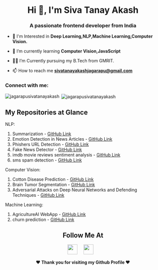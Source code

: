 <h1 align="center">Hi 👋, I'm Siva Tanay Akash</h1>
<h3 align="center">A passionate frontend developer from India</h3>

- 🔭 I'm Interested in **Deep Learning,NLP,Machine Learning,Computer Vision.**

- 🌱 I’m currently learning **Computer Vision,JavaScript**

- 😶‍🌫️ I’m Currently pursuing my B.Tech from GMRIT.

- 📫 How to reach me **sivatanayakashjagarapu@gmail.com**

<h3 align="left">Connect with me:</h3>
<p align="left">
</p>

<p><img align="left" src="https://github-readme-stats.vercel.app/api/top-langs?username=jagarapusivatanayakash&show_icons=true&locale=en&layout=compact" alt="jagarapusivatanayakash" /></p>

<p>&nbsp;<img align="center" src="https://github-readme-stats.vercel.app/api?username=jagarapusivatanayakash&show_icons=true&locale=en" alt="jagarapusivatanayakash" /></p>


## My Repositories at Glance
NLP:
1. Summarization - [GitHub Link](https://github.com/jagarapusivatanayakash/summarization)
2. Emotion Detection in News Articles - [GitHub Link](https://github.com/jagarapusivatanayakash/Emotion-Detection-in-news-articles)
3. Phishers URL Detection - [GitHub Link](https://github.com/jagarapusivatanayakash/Phishers_url_detection)
4. Fake News Detector - [GitHub Link](https://github.com/jagarapusivatanayakash/Fake_News_Detector)
5. imdb movie reviews sentiment analysis - [GitHub Link](https://github.com/jagarapusivatanayakash/imdb_movie_reviews_sentiment_analysis)
6. sms spam detection - [GitHub Link](https://github.com/jagarapusivatanayakash/sms_spam_detection)

Computer Vision:
1. Cotton Disease Prediction - [GitHub Link](https://github.com/jagarapusivatanayakash/cotten_disease_prediction)
2. Brain Tumor Segmentation - [GitHub Link](https://github.com/jagarapusivatanayakash/Brain_Tumor_Segmentation)
3. Adversarial Attacks on Deep Neural Networks and Defending Techniques - [GitHub Link](https://github.com/jagarapusivatanayakash/Adversarial-attacks-on-deep-neural-networks-and-defending-techniques)

Machine Learning:
1. AgricultureAI WebApp - [GitHub Link](https://github.com/jagarapusivatanayakash/AgricultureAI_WebApp)
2. churn prediction - [GitHub Link](https://github.com/jagarapusivatanayakash/bank_customer_churn_prediction)



<div align="center">

## Follow Me At
<a href="https://www.linkedin.com/in/jagarapu-siva-tanay-akash-3544bb224/"><img height="32" width="32" src="https://cdn-icons-png.flaticon.com/512/174/174857.png" /></a>&nbsp;&nbsp;&nbsp;&nbsp;
<a href="https://www.instagram.com/siva_tanay_akash/"><img height="32" width="32" src="https://upload.wikimedia.org/wikipedia/commons/thumb/e/e7/Instagram_logo_2016.svg/768px-Instagram_logo_2016.svg.png" /></a>&nbsp;&nbsp;&nbsp;&nbsp;

</div>

<div align="center">
  
<b>❤️ Thank you for visiting my Github Profile ❤️</b>
</div>
